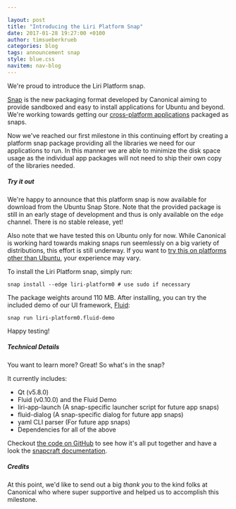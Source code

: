 ```yaml
---

layout: post
title: "Introducing the Liri Platform Snap"
date: 2017-01-28 19:27:00 +0100
author: timsueberkrueb
categories: blog
tags: announcement snap
style: blue.css
navitem: nav-blog
---
```


We're proud to introduce the Liri Platform snap.

[Snap][snapcraft-io] is the new packaging format developed by Canonical
aiming to provide sandboxed and easy to install applications for
Ubuntu and beyond. We're working towards getting
our [cross-platform applications][liri-io-apps] packaged as snaps.

Now we've reached our first milestone in this continuing effort by creating
a platform snap package providing all the libraries we need for our applications
to run. In this manner we are able to minimize the disk space usage as
the individual app packages will not need to ship their own copy of the libraries
needed.

##### Try it out

We're happy to announce that this platform snap is now available for download
from the Ubuntu Snap Store. Note that the provided package is still in an
early stage of development and thus is only available on the `edge` channel.
There is no stable release, yet!

Also note that we have tested this on Ubuntu only for now.
While Canonical is working hard towards making snaps run seemlessly on a big
variety of distributions, this effort is still underway. If you want to
[try this on platforms other than Ubuntu][snapd-install], your experience may
 vary.

To install the Liri Platform snap, simply run:

`snap install --edge liri-platform0 # use sudo if necessary`

The package weights around 110 MB.
After installing, you can try the included demo of our UI framework,
[Fluid][fluid-gh]:

`snap run liri-platform0.fluid-demo`

Happy testing!

##### Technical Details

You want to learn more? Great! So what's in the snap?

It currently includes:
* Qt (v5.8.0)
* Fluid (v0.10.0) and the Fluid Demo
* liri-app-launch (A snap-specific launcher script for future app snaps)
* fluid-dialog (A snap-specific dialog for future app snaps)
* yaml CLI parser (For future app snaps)
* Dependencies for all of the above

Checkout [the code on GitHub][platform-snap-gh] to see how it's all put
 together and have a look the [snapcraft documentation][snapcraft-io].

##### Credits

At this point, we'd like to send out a big *thank you* to the kind folks at
Canonical who where super supportive and helped us to accomplish this milestone.

[fluid-gh]: https://github.com/lirios/fluid
[snapd-install]: https://snapcraft.io/docs/core/install
[liri-io-apps]: https://liri.io/apps/
[snapcraft-io]: https://snapcraft.io/
[platform-snap-gh]: https://github.com/lirios/platform-snap
